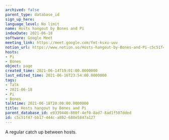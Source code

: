 ```yaml
---
archived: false
parent_type: database_id
sign_up_here: 
language_level: No limit
name: Hosts hangout by Bones and Pi
indexDate: 2021-06-18
software: Google Meet
meeting_link: https://meet.google.com/fmt-ksxu-uuv
notion_url: https://www.notion.so/Hosts-hangout-by-Bones-and-Pi-c5c51f47bb17444ca802688e5847a127
hosts:
- Pi
- Bones
object: page
created_time: 2021-06-14T19:01:00.0000000
last_edited_time: 2021-06-16T23:54:00.0000000
tags:
- Talk
- 2021-06-18
- Pi
- Bones
talktime: 2021-06-18T20:00:00.0000000
title: Hosts hangout by Bones and Pi
parent_database_id: e9339446-880f-4ef0-8ad7-8ad1f507dded
id: c5c51f47-bb17-444c-a802-688e5847a127
---
```


A regular catch up between hosts.


